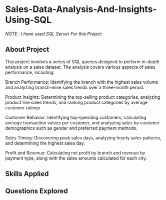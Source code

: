 # Sales-Data-Analysis-And-Insights-Using-SQL
*NOTE* : *I have used SQL Server For this Project*

## About Project 
This project involves a series of SQL queries designed to perform in-depth analysis on a sales dataset. 
The analysis covers various aspects of sales performance, including:

Branch Performance: Identifying the branch with the highest sales volume 
and analyzing branch-wise sales trends over a three-month period.

Product Insights: Determining the top-selling product categories, analyzing product line sales trends, 
and ranking product categories by average customer ratings.

Customer Behavior: Identifying top-spending customers, calculating average transaction values per customer, 
and analyzing sales by customer demographics such as gender and preferred payment methods.

Sales Timing: Discovering peak sales days, analyzing hourly sales patterns, 
and determining the highest sales day.

Profit and Revenue: Calculating net profit by branch and revenue by payment type,
along with the sales amounts calculated for each city.

## Skills Applied

## Questions Explored
